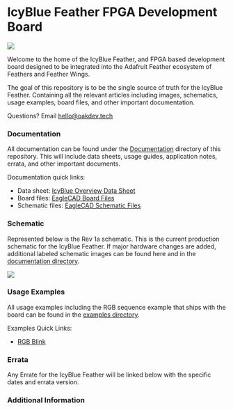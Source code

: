 # IcyBlue Feather FPGA Development Board

<image src="https://github.com/skerr92/IcyBlue/blob/main/Images/IMG_0353.jpg">

Welcome to the home of the IcyBlue Feather, and FPGA based development board designed to be integrated into the Adafruit Feather ecosystem of Feathers and Feather Wings.

The goal of this repository is to be the single source of truth for the IcyBlue Feather. Containing all the relevant articles including images, schematics, usage examples, board files, and other important documentation.

Questions? Email [hello@oakdev.tech](mailto:hello@oakdev.tech)

### Documentation ###

All documentation can be found under the [Documentation](https://github.com/skerr92/IcyBlue/tree/main/Documentation) directory of this repository. This will include data sheets, usage guides, application notes, errata, and other important documents.

Documentation quick links:
* Data sheet: [IcyBlue Overview Data Sheet](https://github.com/skerr92/IcyBlue/blob/main/Documentation/IcyBlue%20Feather%20Datasheet%20rev1a.pdf)
* Board files: [EagleCAD Board Files](https://github.com/skerr92/IcyBlue/blob/main/Documentation/Lattice%20FPGA%20standard%20feather%20wing.brd)
* Schematic files: [EagleCAD Schematic Files](https://github.com/skerr92/IcyBlue/blob/main/Documentation/Lattice%20FPGA%20standard%20feather%20wing.sch)

### Schematic ###

Represented below is the Rev 1a schematic. This is the current production schematic for the IcyBlue Feather. If major hardware changes are added, additional labeled schematic images can be found here and in the [documentation directory](https://github.com/skerr92/IcyBlue/tree/main/Documentation).

<image src="https://github.com/skerr92/IcyBlue/blob/main/Images/IcyBlue%20Feather%20Schematic.png">

### Usage Examples ###

All usage examples including the RGB sequence example that ships with the board can be found in the [examples directory]().

Examples Quick Links:
* [RGB Blink]()

### Errata ###

Any Errate for the IcyBlue Feather will be linked below with the specific dates and errata version.

### Additional Information ###
